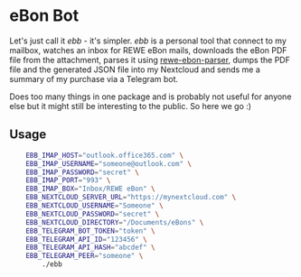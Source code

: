 # eBon Bot
Let's just call it _ebb_ - it's simpler. _ebb_ is a personal tool that connect to my mailbox, watches an inbox for REWE eBon mails, downloads the eBon PDF file from the attachment, parses it using [rewe-ebon-parser](https://github.com/webD97/rewe-ebon-parser), dumps the PDF file and the generated JSON file into my Nextcloud and sends me a summary of my purchase via a Telegram bot.

Does too many things in one package and is probably not useful for anyone else but it might still be interesting to the public. So here we go :)

## Usage
```sh
    EBB_IMAP_HOST="outlook.office365.com" \
    EBB_IMAP_USERNAME="someone@outlook.com" \
    EBB_IMAP_PASSWORD="secret" \
    EBB_IMAP_PORT="993" \
    EBB_IMAP_BOX="Inbox/REWE eBon" \
    EBB_NEXTCLOUD_SERVER_URL="https://mynextcloud.com" \
    EBB_NEXTCLOUD_USERNAME="Someone" \
    EBB_NEXTCLOUD_PASSWORD="secret" \
    EBB_NEXTCLOUD_DIRECTORY="/Documents/eBons" \
    EBB_TELEGRAM_BOT_TOKEN="token" \
    EBB_TELEGRAM_API_ID="123456" \
    EBB_TELEGRAM_API_HASH="abcdef" \
    EBB_TELEGRAM_PEER="someone" \
        ./ebb
```